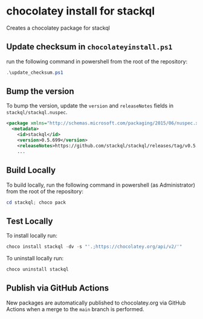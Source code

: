 # chocolatey install for stackql

Creates a chocolatey package for stackql

## Update checksum in `chocolateyinstall.ps1`

run the following command in powershell from the root of the repository:

```powershell
.\update_checksum.ps1
```

## Bump the version

To bump the version, update the `version` and `releaseNotes` fields in `stackql/stackql.nuspec`.

```xml
<package xmlns="http://schemas.microsoft.com/packaging/2015/06/nuspec.xsd">
  <metadata>
    <id>stackql</id>
    <version>0.5.699</version>
    <releaseNotes>https://github.com/stackql/stackql/releases/tag/v0.5.699</releaseNotes>
    ...
```

## Build Locally

To build locally, run the following command in powershell (as Administrator) from the root of the repository:

```powershell
cd stackql; choco pack
```

## Test Locally

To install locally run:

```powershell
choco install stackql -dv -s "'.;https://chocolatey.org/api/v2/'"
```

To uninstall locally run:

```powershell
choco uninstall stackql
```

## Publish via GitHub Actions

New packages are automatically published to chocolatey.org via GitHub Actions when a merge to the `main` branch is performed.